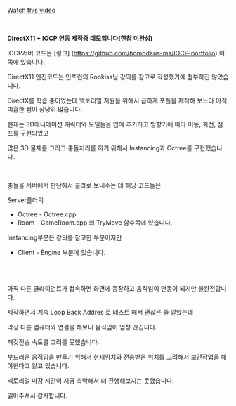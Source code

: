 [Watch this video](https://www.youtube.com/watch?v=FNH4_RnqMBU)

<br>


**DirectX11 + IOCP 연동 제작중 데모입니다(한참 미완성)**

IOCP서버 코드는
[링크] (https://github.com/homodeus-ms/IOCP-portfolio)
이쪽에 있습니다.

DirectX11 엔진코드는 인프런의 Rookiss님 강의를 참고로 작성했기에 첨부하진 않았습니다.

DirectX를 학습 중이었는데 넥토리얼 지원을 위해서 급하게 포폴을 제작해 보느라 아직 미흡한 점이 상당히 많습니다.

현재는 3D애니메이션 캐릭터와 모델들을 맵에 추가하고 방향키에 따라 이동, 회전, 점프를 구현되었고

많은 3D 물체를 그리고 충돌처리를 하기 위해서 Instancing과 Octree를 구현했습니다.

<br>

충돌을 서버에서 판단해서 클라로 보내주는 데 해당 코드들은

Server폴더의

- Octree - Octree.cpp
- Room - GameRoom.cpp 의 TryMove 함수쪽에 있습니다.

Instancing부분은 강의를 참고한 부분이지만 

- Client - Engine 부분에 있습니다.


<br>

<br>

아직 다른 클라이언트가 접속하면 화면에 등장하고 움직임이 연동이 되지만 불완전합니다.

제작하면서 계속 Loop Back Addres 로 테스트 해서 괜찮은 줄 알았는데

막상 다른 컴퓨터와 연결을 해보니 움직임이 엄청 끊깁니다.

패킷전송 속도를 고려를 못했습니다.

부드러운 움직임을 만들기 위해서 현재위치와 전송받은 위치를 고려해서 보간작업을 해야한다고 알고 있습니다.

넥토리얼 마감 시간이 지금 촉박해서 더 진행해보지는 못했습니다.

읽어주셔서 감사합니다.


